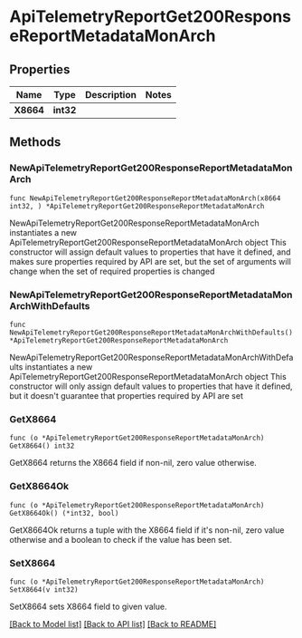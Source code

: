 # ApiTelemetryReportGet200ResponseReportMetadataMonArch

## Properties

Name | Type | Description | Notes
------------ | ------------- | ------------- | -------------
**X8664** | **int32** |  | 

## Methods

### NewApiTelemetryReportGet200ResponseReportMetadataMonArch

`func NewApiTelemetryReportGet200ResponseReportMetadataMonArch(x8664 int32, ) *ApiTelemetryReportGet200ResponseReportMetadataMonArch`

NewApiTelemetryReportGet200ResponseReportMetadataMonArch instantiates a new ApiTelemetryReportGet200ResponseReportMetadataMonArch object
This constructor will assign default values to properties that have it defined,
and makes sure properties required by API are set, but the set of arguments
will change when the set of required properties is changed

### NewApiTelemetryReportGet200ResponseReportMetadataMonArchWithDefaults

`func NewApiTelemetryReportGet200ResponseReportMetadataMonArchWithDefaults() *ApiTelemetryReportGet200ResponseReportMetadataMonArch`

NewApiTelemetryReportGet200ResponseReportMetadataMonArchWithDefaults instantiates a new ApiTelemetryReportGet200ResponseReportMetadataMonArch object
This constructor will only assign default values to properties that have it defined,
but it doesn't guarantee that properties required by API are set

### GetX8664

`func (o *ApiTelemetryReportGet200ResponseReportMetadataMonArch) GetX8664() int32`

GetX8664 returns the X8664 field if non-nil, zero value otherwise.

### GetX8664Ok

`func (o *ApiTelemetryReportGet200ResponseReportMetadataMonArch) GetX8664Ok() (*int32, bool)`

GetX8664Ok returns a tuple with the X8664 field if it's non-nil, zero value otherwise
and a boolean to check if the value has been set.

### SetX8664

`func (o *ApiTelemetryReportGet200ResponseReportMetadataMonArch) SetX8664(v int32)`

SetX8664 sets X8664 field to given value.



[[Back to Model list]](../README.md#documentation-for-models) [[Back to API list]](../README.md#documentation-for-api-endpoints) [[Back to README]](../README.md)


